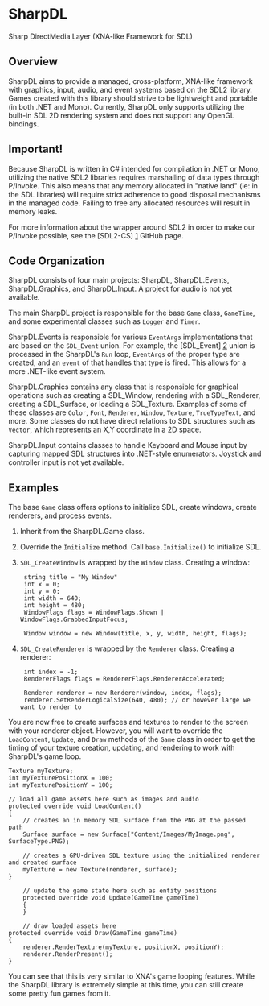 SharpDL
=======

Sharp DirectMedia Layer (XNA-like Framework for SDL)

Overview
--------

SharpDL aims to provide a managed, cross-platform, XNA-like framework with graphics, input, audio, and event systems based on the SDL2 library. Games created with this library should strive to be lightweight and portable (in both .NET and Mono). Currently, SharpDL only supports utilizing the built-in SDL 2D rendering system and does not support any OpenGL bindings.

Important!
----------

Because SharpDL is written in C# intended for compilation in .NET or Mono, utilizing the native SDL2 libraries requires marshalling of data types through P/Invoke. This also means that any memory allocated in "native land" (ie: in the SDL libraries) will require strict adherence to good disposal mechanisms in the managed code. Failing to free any allocated resources will result in memory leaks.

For more information about the wrapper around SDL2 in order to make our P/Invoke possible, see the [SDL2-CS] [1] GitHub page.

  [1]: https://github.com/flibitijibibo/SDL2-CS        "SDL2-CS"

Code Organization
-----------------

SharpDL consists of four main projects: SharpDL, SharpDL.Events, SharpDL.Graphics, and SharpDL.Input. A project for audio is not yet available.

The main SharpDL project is responsible for the base `Game` class, `GameTime`, and some experimental classes such as `Logger` and `Timer`.

SharpDL.Events is responsible for various `EventArgs` implementations that are based on the `SDL_Event` union. For example, the [SDL_Event] [2] union is processed in the SharpDL's `Run` loop, `EventArgs` of the proper type are created, and an `event` of that handles that type is fired. This allows for a more .NET-like event system.

  [2]: http://wiki.libsdl.org/SDL_Event        "SDL_Event"

SharpDL.Graphics contains any class that is responsible for graphical operations such as creating a SDL_Window, rendering with a SDL_Renderer, creating a SDL_Surface, or loading a SDL_Texture. Examples of some of these classes are `Color`, `Font`, `Renderer`, `Window`, `Texture`, `TrueTypeText`, and more. Some classes do not have direct relations to SDL structures such as `Vector`, which represents an X,Y coordinate in a 2D space.

SharpDL.Input contains classes to handle Keyboard and Mouse input by capturing mapped SDL structures into .NET-style enumerators. Joystick and controller input is not yet available.

Examples
--------

The base `Game` class offers options to initialize SDL, create windows, create renderers, and process events. 

1. Inherit from the SharpDL.Game class.

2. Override the `Initialize` method. Call `base.Initialize()` to initialize SDL.

2. `SDL_CreateWindow` is wrapped by the `Window` class. Creating a window:
  
        string title = "My Window"
        int x = 0;
        int y = 0;
        int width = 640;
        int height = 480;
        WindowFlags flags = WindowFlags.Shown | WindowFlags.GrabbedInputFocus;
    
        Window window = new Window(title, x, y, width, height, flags);

3. `SDL_CreateRenderer` is wrapped by the `Renderer` class. Creating a renderer:
    
        int index = -1;
        RendererFlags flags = RendererFlags.RendererAccelerated;
    
        Renderer renderer = new Renderer(window, index, flags);
        renderer.SetRenderLogicalSize(640, 480); // or however large we want to render to

You are now free to create surfaces and textures to render to the screen with your renderer object. However, you will want to override the `LoadContent`, `Update`, and `Draw` methods of the `Game` class in order to get the timing of your texture creation, updating, and rendering to work with SharpDL's game loop.

    Texture myTexture;
    int myTexturePositionX = 100;
    int myTexturePositionY = 100;
    
    // load all game assets here such as images and audio
    protected override void LoadContent()
    {
        // creates an in memory SDL Surface from the PNG at the passed path
        Surface surface = new Surface("Content/Images/MyImage.png", SurfaceType.PNG);
        
        // creates a GPU-driven SDL texture using the initialized renderer and created surface
        myTexture = new Texture(renderer, surface);
    }
		
		// update the game state here such as entity positions
		protected override void Update(GameTime gameTime)
		{
		}
		
		// draw loaded assets here
    protected override void Draw(GameTime gameTime)
    {
        renderer.RenderTexture(myTexture, positionX, positionY);
        renderer.RenderPresent();
    }

    
You can see that this is very similar to XNA's game looping features. While the SharpDL library is extremely simple at this time, you can still create some pretty fun games from it.
